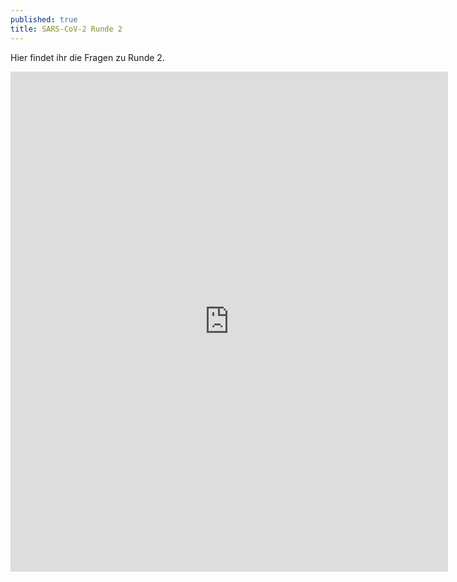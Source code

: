 ```yaml
---
published: true
title: SARS-CoV-2 Runde 2
---
```

Hier findet ihr die Fragen zu Runde 2.

<iframe src="https://forms.gle/ash34CpNAz1P18pD8" width="700" height="800" frameborder="0" marginheight="0" marginwidth="10"></iframe>
